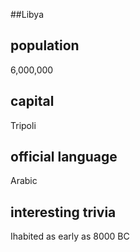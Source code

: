 ##Libya
## population
6,000,000

## capital
Tripoli
 
## official language
Arabic

## interesting trivia
Ihabited as early as 8000 BC



